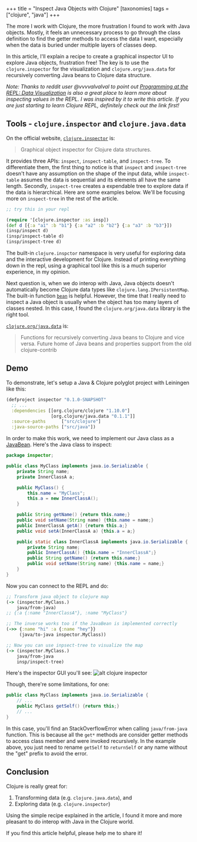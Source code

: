 +++
title = "Inspect Java Objects with Clojure"
[taxonomies]
tags = ["clojure", "java"]
+++

The more I work with Clojure, the more frustration I found to work with
Java objects. Mostly, it feels an unnecessary process to go through
the class definition to find the getter methods to access the data I want,
especially when the data is buried under multiple layers of classes deep.

In this article, I'll explain a recipe to create a graphical
inspector UI to explore Java objects, frustration free!
The key is to use the `clojure.inspector` for the visualization and
`clojure.org/java.data` for recursively converting Java beans to Clojure
data structure.

<!-- more -->

_Note: Thanks to reddit user @vvvvalvalval to point out
[Programming at the REPL: Data Visualization](https://clojure.org/guides/repl/data_visualization_at_the_repl#_dealing_with_mysterious_values_advanced)
is also a great place to learn more about inspecting values in the REPL.
I was inspired by it to write this article. If you are just starting to learn Clojure
REPL, definitely check out the link first!_

## Tools - `clojure.inspector` and `clojure.java.data`

On the official website,
[`clojure.inspector`](https://clojure.github.io/clojure/clojure.inspector-api.html) is:

> Graphical object inspector for Clojure data structures.

It provides three APIs: `inspect`, `inspect-table`, and `inspect-tree`.
To differentiate them, the first thing to notice is that `inspect` and
`inspect-tree` doesn't have any assumption on the shape of the input data,
while `inspect-table` assumes the data is sequential and its elements
all have the same length. Secondly, `inspect-tree` creates a expendable
tree to explore data if the data is hierarchical. Here are some
examples below. We'll be focusing more on `inspect-tree` in the rest of
the article.

```clj
;; try this in your repl

(require '[clojure.inspector :as insp])
(def d [{:a "a1" :b "b1"} {:a "a2" :b "b2"} {:a "a3" :b "b3"}])
(insp/inspect d)
(insp/inspect-table d)
(insp/inspect-tree d)
```

The built-in `clojure.inspctor` namespace is very useful for
exploring data and the interactive development for Clojure.
Instead of printing everything down in the repl, using a graphical
tool like this is a much superior experience, in my opinion.

Next question is, when we do interop with Java, Java objects
doesn't automatically become Clojure data types like
`clojure.lang.IPersistentMap`. The built-in function
[`bean`](https://clojuredocs.org/clojure.core/bean) is helpful.
However, the time that I really need to inspect a Java object
is usually when the object has too many layers of classes nested. In
this case, I found the `clojure.org/java.data` library is the
right tool.

[`clojure.org/java.data`](https://github.com/clojure/java.data)
is:

> Functions for recursively converting Java beans to Clojure and vice versa. Future home of Java beans and properties support from the old clojure-contrib

## Demo

To demonstrate, let's setup a Java & Clojure polyglot project
with Leiningen like this:

```clj
(defproject inspector "0.1.0-SNAPSHOT"
  ;; ...
  :dependencies [[org.clojure/clojure "1.10.0"]
                 [org.clojure/java.data "0.1.1"]]
  :source-paths      ["src/clojure"]
  :java-source-paths ["src/java"])
```

In order to make this work, we need to implement our Java class
as a [JavaBean](https://www.geeksforgeeks.org/javabean-class-java/).
Here's the Java class to inspect:

```java
package inspector;

public class MyClass implements java.io.Serializable {
    private String name;
    private InnerClassA a;

    public MyClass() {
        this.name = "MyClass";
        this.a = new InnerClassA();
    }

    public String getName() {return this.name;}
    public void setName(String name) {this.name = name;}
    public InnerClassA getA() {return this.a;}
    public void setA(InnerClassA a) {this.a = a;}

    public static class InnerClassA implements java.io.Serializable {
        private String name;
        public InnerClassA() {this.name = "InnerClassA";}
        public String getName() {return this.name;}
        public void setName(String name) {this.name = name;}
    }
}
```

Now you can connect to the REPL and do:

```clj
;; Transform java object to clojure map
(-> (inspector.MyClass.)
    java/from-java)
;; {:a {:name "InnerClassA"}, :name "MyClass"}

;; The inverse works too if the JavaBean is implemented correctly
(->> {:name "hi" :a {:name "hey"}}
     (java/to-java inspector.MyClass))

;; Now you can use inpsect-tree to visualize the map
(-> (inspector.MyClass.)
    java/from-java
    insp/inspect-tree)
```

Here's the inspector GUI you'll see: ![alt clojure inspector](images/clojure-inspector.png)

Though, there're some limitations, for one:

```java
public class MyClass implements java.io.Serializable {
    // ...
    public MyClass getSelf() {return this;}
    // ...
}
```

In this case, you'll find an StackOverflowError when calling
`java/from-java` function. This is because all the `get*` methods
are consider getter methods to access class member and were invoked
recursively. In the example above, you just need to rename `getSelf`
to `returnSelf` or any name without the "get" prefix to avoid the error.

## Conclusion

Clojure is really great for:

1. Transforming data (e.g. `clojure.java.data`), and
1. Exploring data (e.g. `clojure.inspector`)

Using the simple recipe explained in the article, I found it
more and more pleasant to do interop with Java in the Clojure
world.

If you find this article helpful, please help me to share it!

